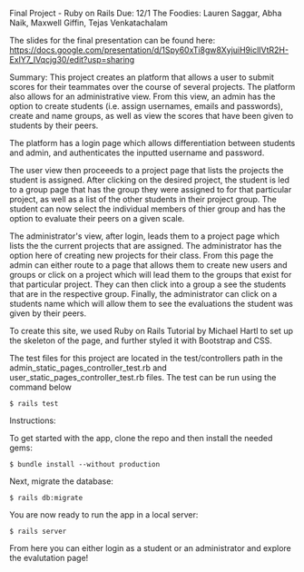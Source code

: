 Final Project - Ruby on Rails Due: 12/1 The Foodies: Lauren Saggar, Abha Naik, Maxwell Giffin, Tejas Venkatachalam

The slides for the final presentation can be found here: https://docs.google.com/presentation/d/1Spy60xTi8gw8XyjuiH9iclIVtR2H-ExIY7_IVqcjg30/edit?usp=sharing

Summary: This project creates an platform that allows a user to submit scores for their teammates over the course of several projects. The platform also allows for an administrative view. From this view, an admin has the option to create students (i.e. assign usernames, emails and passwords), create and name groups, as well as view the scores that have been given to students by their peers. 

The platform has a login page which allows differentiation between students and admin, and authenticates the inputted username and password. 

The user view then proceeeds to a project page that lists the projects the student is assigned. After clicking on the desired project, the student is led to a group page that has the group they were assigned to for that particular project, as well as a list of the other students in their project group. The student can now select the individual members of thier group and has the option to evaluate their peers on a given scale.  

The administrator's view, after login, leads them to a project page which lists the the current projects that are assigned. The administrator has the option here of creating new projects for their class. From this page the admin can either route to a page that allows them to create new users and groups or click on a project which will lead them to the groups that exist for that particular project. They can then click into a group a see the students that are in the respective group. Finally, the administrator can click on a students name which will allow them to see the evaluations the student was given by their peers.

To create this site, we used Ruby on Rails Tutorial by Michael Hartl to set up the skeleton of the page, and further styled it with Bootstrap and CSS. 


The test files for this project are located in the test/controllers path in the admin_static_pages_controller_test.rb and user_static_pages_controller_test.rb files. 
The test can be run using the command below

```
$ rails test

```
Instructions:

To get started with the app, clone the repo and then install the needed gems:

```
$ bundle install --without production
```

Next, migrate the database:

```
$ rails db:migrate
```

You are now ready to run the app in a local server:

```
$ rails server
```
From here you can either login as a student or an administrator and explore the evalutation page!